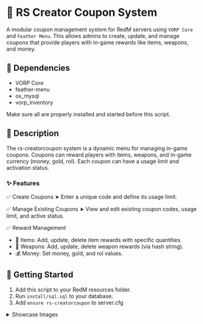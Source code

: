# 🎫 RS Creator Coupon System
A modular coupon management system for RedM servers using `VORP Core` and `Feather Menu`. This allows admins to create, update, and manage coupons that provide players with in-game rewards like items, weapons, and money.

## 🧩 Dependencies
 - VORP Core
 - feather-menu
 - ox_mysql
 - vorp_inventory

Make sure all are properly installed and started before this script.

## 📝 Description
The rs-creatorcoupon system is a dynamic menu for managing in-game coupons. Coupons can reward players with items, weapons, and in-game currency (money, gold, rol). Each coupon can have a usage limit and activation status.

### ✨ Features
✅ Create Coupons
➤ Enter a unique code and define its usage limit.

✅ Manage Existing Coupons
➤ View and edit existing coupon codes, usage limit, and active status.

✅ Reward Management
  - 🧱 Items: Add, update, delete item rewards with specific quantities.
  - 🔫 Weapons: Add, update, delete weapon rewards (via hash string).
  - 💰 Money: Set money, gold, and rol values.

## 🚀 Getting Started
  1. Add this script to your RedM resources folder.
  2. Run `install/sql.sql` to your database.
  3. Add `ensure rs-creatorcoupon` to server.cfg

<details>
  <summary>Showcase Images</summary>
  
  ### Home Page
  ![image](https://github.com/user-attachments/assets/efbfa838-41a6-4caf-8315-c06c83332a48)
  
  ### Create New Coupon Page
  ![{F0E004F9-9767-407C-9CC4-AA3765370E9E}](https://github.com/user-attachments/assets/a888f5bf-8fce-402f-b5cc-8fafe0cf75d7)
  
  ### Available Coupons Page
  ![{1BD9AF0B-8DF6-45DE-BBA9-5E07312B6FA8}](https://github.com/user-attachments/assets/7537b013-5a92-4cf9-b2e7-934e927e9972)
  
  ### Manage Coupon Page
  ![{BDB47E68-FA43-440D-B9F9-A24E05E4B8BB}](https://github.com/user-attachments/assets/3a387cea-518e-4f48-8c74-70f772d38d35)
  
  ### Manage Coupon Reward Items Page
  ![{12E9D320-989D-4FC6-A51A-8F9B4A892E02}](https://github.com/user-attachments/assets/4865b0ca-d2a9-4e35-a79a-ee19f9a71435)
  ![{DA8B15CE-7827-411A-B999-B5301AB145EB}](https://github.com/user-attachments/assets/43f4fea4-922c-4a78-a019-295f8f1fc949)
  
  ### Manage Coupon Reward Weapons Page
  ![{1EE90B82-558F-4F41-935D-CD40CEB9CA00}](https://github.com/user-attachments/assets/9753f86f-81cc-465b-bcc7-3d357e834e3b)
  
  ### Manage Coupon Reward Money Page
  ![{2FFF6FE5-B2ED-4B4A-8DF6-B61DEE3BE6C6}](https://github.com/user-attachments/assets/a27bfbb9-dcb9-4971-99bb-f79c12ac2ac7)
  
  ### Redeem Prompt
  ![{6063574B-2EBF-4700-8C3A-0C6C488F5243}](https://github.com/user-attachments/assets/6e083057-9f68-417c-a4d6-bc89fa4b4d52)
</details>
